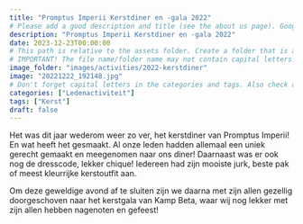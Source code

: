 ```yaml
---
title: "Promptus Imperii Kerstdiner en -gala 2022"
# Please add a good description and title (see the about us page). Google uses it to recommend the website
description: "Promptus Imperii Kerstdiner en -gala 2022"
date: 2023-12-23T00:00:00
# This path is relative to the assets folder. Create a folder that is assets/images/activities/file-name
# IMPORTANT! The file name/folder name may not contain capital letters!
image_folder: "images/activities/2022-kerstdiner"
image: "20221222_192148.jpg"
# Don't forget capital letters in the categories and tags. Also check all categories and tags by loading the activities page and looking at the list.
categories: ["Ledenactiviteit"]
tags: ["Kerst"]
draft: false
---
```


Het was dit jaar wederom weer zo ver, het kerstdiner van Promptus Imperii! En wat heeft het gesmaakt. Al onze leden hadden allemaal een uniek gerecht gemaakt en meegenomen naar ons diner! Daarnaast was er ook nog de dresscode, lekker chique! Iedereen had zijn mooiste jurk, beste pak of meest kleurrijke kerstoutfit aan.

Om deze geweldige avond af te sluiten zijn we daarna met zijn allen gezellig doorgeschoven naar het kerstgala van Kamp Beta, waar wij nog lekker met zijn allen hebben nagenoten en gefeest!